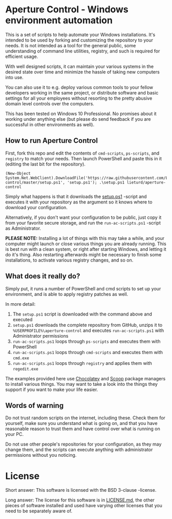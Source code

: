 # Aperture Control - Windows environment automation

This is a set of scripts to help automate your Windows installations. It's intended to be used by forking and customizing the repository to your needs. It is not intended as a tool for the general public, some understanding of command line utilities, registry, and such is required for efficient usage.

With well designed scripts, it can maintain your various systems in the desired state over time and minimize the hassle of taking new computers into use.

You can also use it to e.g. deploy various common tools to your fellow developers working in the same project, or distribute software and basic settings for all your employees without resorting to the pretty abusive domain level controls over the computers.

This has been tested on Windows 10 Professional. No promises about it working under anything else (but please do send feedback if you are successful in other environments as well).


## How to run Aperture Control

First, fork this repo and edit the contents of `cmd-scripts`, `ps-scripts`, and `registry` to match your needs. Then launch PowerShell and paste this in it (editing the last bit for the repository).

```
(New-Object System.Net.WebClient).DownloadFile('https://raw.githubusercontent.com/Lieturd/aperture-control/master/setup.ps1', 'setup.ps1'); .\setup.ps1 lieturd/aperture-control
```

Simply what happens is that it downloads the [setup.ps1](./setup.ps1) -script and executes it with your repository as the argument so it knows where to download your configuration.

Alternatively, if you don't want your configuration to be public, just copy it from your favorite secure storage, and run the `run-ac-scripts.ps1` -script as Administrator.

**PLEASE NOTE:** Installing a lot of things with this may take a while, and your computer might launch or close various things you are already running. This is best run with a clean system, or right after starting Windows, and letting it do it's thing. Also restarting afterwards might be necessary to finish some installations, to activate various registry changes, and so on.


## What does it really do?

Simply put, it runs a number of PowerShell and cmd scripts to set up your environment, and is able to apply registry patches as well.

In more detail:
1. The `setup.ps1` script is downloaded with the command above and executed
2. `setup.ps1` downloads the complete repository from GitHub, unzips it to `%USERPROFILE%\aperture-control` and executes `run-ac-scripts.ps1` with Administrator permissions
3. `run-ac-scripts.ps1` loops through `ps-scripts` and executes them with PowerShell
4. `run-ac-scripts.ps1` loops through `cmd-scripts` and executes them with `cmd.exe`
5. `run-ac-scripts.ps1` loops through `registry` and applies them with `regedit.exe`

The examples provided here use [Chocolatey](https://chocolatey.org) and [Scoop](https://scoop.sh) package managers to install various things. You may want to take a look into the things they support if you want to make your life easier.


## Words of warning

Do not trust random scripts on the internet, including these. Check them for yourself, make sure you understand what is going on, and that you have reasonable reason to trust them and have control over what is running on your PC.

Do not use other people's repositories for your configuration, as they may change them, and the scripts can execute anything with administrator permissions without you noticing.


# License

Short answer: This software is licensed with the BSD 3-clause -license.

Long answer: The license for this software is in [LICENSE.md](./LICENSE.md), the other pieces of software installed and used have varying other licenses that you need to be separately aware of.
